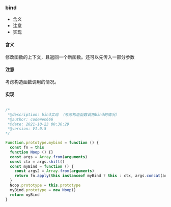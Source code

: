 ### bind

- 含义
- 注意
- 实现

#### 含义

修改函数的上下文，且返回一个新函数。还可以先传入一部分参数

#### 注意

考虑构造函数调用的情况。

#### 实现

```js

/*
 *@description: bind实现 （考虑构造函数调用bind的情况）
 *@author: codeWen666
 *@date: 2021-10-23 00:36:29
 *@version: V1.0.5
*/

Function.prototype.mybind = function () {
  const fn = this
  function Noop () {}
  const args = Array.from(arguments)
  const ctx = args.shift()
  const myBind = function () {
    const args2 = Array.from(arguments)
    return fn.apply(this instanceof myBind ? this : ctx, args.concat(args2)) //判断是否是构造函数调用
  }
  Noop.prototype = this.prototype
  myBind.prototype = new Noop()
  return myBind
}

```

